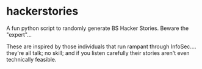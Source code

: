 # hackerstories
A fun python script to randomly generate BS Hacker Stories.  Beware the "expert"...

These are inspired by those individuals that run rampant through InfoSec.... they're all talk; no skill; and if you listen carefully their stories aren't even technically feasible.

